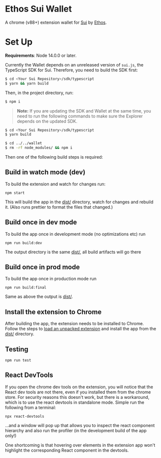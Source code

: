 # Ethos Sui Wallet

A chrome (v88+) extension wallet for [Sui](https://sui.io) by [Ethos](https://https://ethoswallet.xyz).

# Set Up

**Requirements**: Node 14.0.0 or later.

Currently the Wallet depends on an unreleased version of `sui.js`, the TypeScript SDK for Sui. Therefore, you need to build the SDK first:

```bash
$ cd <Your Sui Repository>/sdk/typescript
$ yarn && yarn build
```

Then, in the project directory, run:

```bash
$ npm i
```

> **Note:** If you are updating the SDK and Wallet at the same time, you need to run the following commands to make sure the Explorer depends on the updated SDK.

```bash
$ cd <Your Sui Repository>/sdk/typescript
$ yarn build

$ cd ../../wallet
$ rm -rf node_modules/ && npm i
```

Then one of the following build steps is required:

## Build in watch mode (dev)

To build the extension and watch for changes run:

```
npm start
```

This will build the app in the [dist/](./dist/) directory, watch for changes and rebuild it. (Also runs prettier to format the files that changed.)

## Build once in dev mode

To build the app once in development mode (no optimizations etc) run

```
npm run build:dev
```

The output directory is the same [dist/](./dist/), all build artifacts will go there

## Build once in prod mode

To build the app once in production mode run

```
npm run build:final
```

Same as above the output is [dist/](./dist/).

## Install the extension to Chrome

After building the app, the extension needs to be installed to Chrome. Follow the steps to [load an unpacked extension](https://developer.chrome.com/docs/extensions/mv3/getstarted/#unpacked) and install the app from the [dist/](./dist/) directory.

## Testing

```
npm run test
```

## React DevTools

If you open the chrome dev tools on the extension, you will notice that the React dev tools are not there, even if you installed them from the chrome store. For security reasons this doesn't work, but there is a workaround, which is to use the react devtools in standalone mode. Simple run the following from a terminal:

```
npx react-devtools
```

...and a window will pop up that allows you to inspect the react component hierarchy and also run the profiler (in the development build of the app only!)

One shortcoming is that hovering over elements in the extension app won't highlight the corresponding React component in the devtools.
